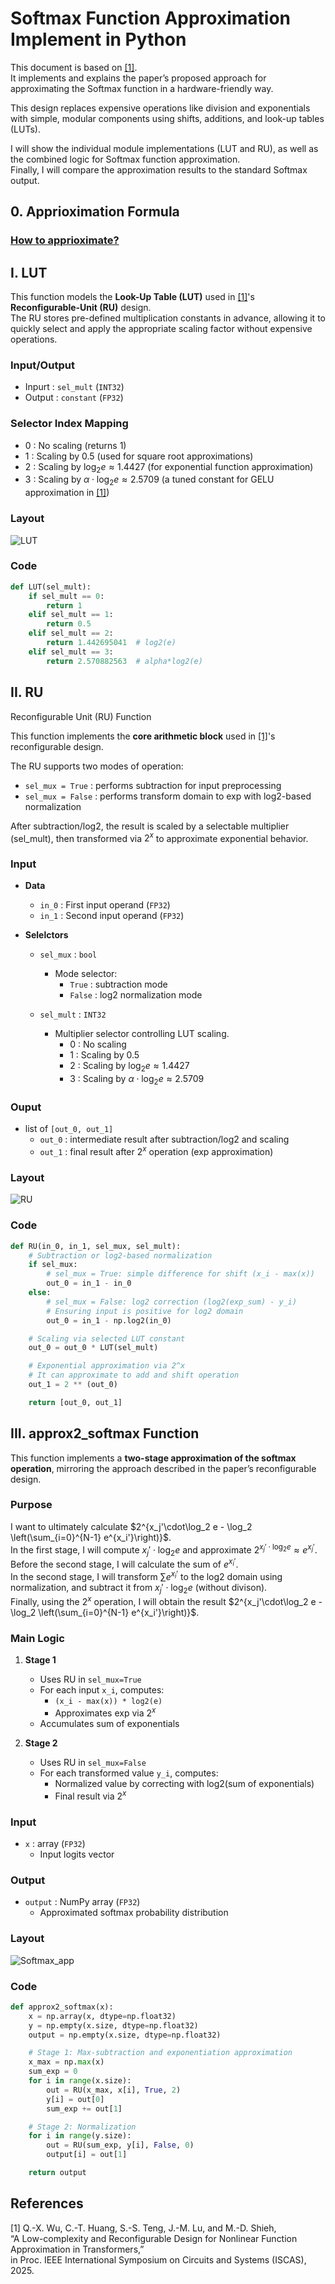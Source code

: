 # Softmax Function Approximation Implement in Python

This document is based on [[1]](#references).  
It implements and explains the paper’s proposed approach for approximating the Softmax function in a hardware-friendly way.

This design replaces expensive operations like division and exponentials with simple, modular components using shifts, additions, and look-up tables (LUTs).

I will show the individual module implementations (LUT and RU), as well as the combined logic for Softmax function approximation.  
Finally, I will compare the approximation results to the standard Softmax output.

## 0. Apprioximation Formula

### [How to apprioximate?](./HowToApproximate.md)

## I. LUT
This function models the **Look-Up Table (LUT)** used in [[1]](#references)'s **Reconfigurable-Unit (RU)** design.  
The RU stores pre-defined multiplication constants in advance, allowing it to quickly select and apply the appropriate scaling factor without expensive operations.

### Input/Output
- Inpurt : `sel_mult` (`INT32`)
- Output : `constant` (`FP32`)

### Selector Index Mapping
- 0 : No scaling (returns 1)
- 1 : Scaling by 0.5 (used for square root approximations)
- 2 : Scaling by $\log_2e \approx 1.4427$ (for exponential function approximation)
- 3 : Scaling by $\alpha\cdot\log_2e \approx 2.5709$ (a tuned constant for GELU approximation in [[1]](#references))

### Layout
![LUT](./Pictures/LUT.png)

### Code

```py
def LUT(sel_mult):
    if sel_mult == 0:
        return 1
    elif sel_mult == 1:
        return 0.5
    elif sel_mult == 2:
        return 1.442695041  # log2(e)
    elif sel_mult == 3:
        return 2.570882563  # alpha*log2(e)
```

## II. RU

Reconfigurable Unit (RU) Function
    
This function implements the **core arithmetic block** used in [[1]](#references)'s reconfigurable design.

The RU supports two modes of operation:
- `sel_mux = True`  : performs subtraction for input preprocessing
- `sel_mux = False` : performs transform domain to exp with log2-based normalization

After subtraction/log2, the result is scaled by a selectable multiplier (sel_mult),
then transformed via $2^x$ to approximate exponential behavior.

### Input
- **Data**
    - `in_0` : First input operand (`FP32`)
    - `in_1` : Second input operand (`FP32`)

- **Selelctors**
    - `sel_mux` : `bool`
        - Mode selector:
            - `True`  : subtraction mode
            - `False` : log2 normalization mode

    - `sel_mult` : `INT32`
        - Multiplier selector controlling LUT scaling.
            - 0 : No scaling
            - 1 : Scaling by 0.5
            - 2 : Scaling by $\log_2e \approx 1.4427$
            - 3 : Scaling by $\alpha\cdot\log_2e \approx 2.5709$

### Ouput
    
- list of `[out_0, out_1]`
    - `out_0` : intermediate result after subtraction/log2 and scaling
    - `out_1` : final result after $2^x$ operation (exp approximation)

### Layout
![RU](./Pictures/RU.png)

### Code

```py
def RU(in_0, in_1, sel_mux, sel_mult):
    # Subtraction or log2-based normalization
    if sel_mux:
        # sel_mux = True: simple difference for shift (x_i - max(x))
        out_0 = in_1 - in_0
    else:
        # sel_mux = False: log2 correction (log2(exp_sum) - y_i)
        # Ensuring input is positive for log2 domain
        out_0 = in_1 - np.log2(in_0)

    # Scaling via selected LUT constant
    out_0 = out_0 * LUT(sel_mult)

    # Exponential approximation via 2^x
    # It can approximate to add and shift operation
    out_1 = 2 ** (out_0)

    return [out_0, out_1]
```

## III. approx2_softmax Function

This function implements a **two-stage approximation of the softmax operation**, mirroring the approach described in the paper’s reconfigurable design.

### Purpose
I want to ultimately calculate $2^{x_j'\cdot\log_2 e - \log_2 \left(\sum_{i=0}^{N-1} e^{x_i'}\right)}$.  
In the first stage, I will compute $x_j'\cdot\log_2 e$ and approximate $2^{x_j'\cdot\log_2 e} \approx e^{x_j'}$.  
Before the second stage, I will calculate the sum of $e^{x_i'}$.  
In the second stage, I will transform $\sum e^{x_i'}$ to the log2 domain using normalization, and subtract it from $x_j'\cdot\log_2 e$ (without divison).  
Finally, using the $2^x$ operation, I will obtain the result $2^{x_j'\cdot\log_2 e - \log_2 \left(\sum_{i=0}^{N-1} e^{x_i'}\right)}$.


### Main Logic
1. **Stage 1**
    - Uses RU in `sel_mux=True`
    - For each input `x_i`, computes:
        - `(x_i - max(x)) * log2(e)`
        - Approximates exp via $2^x$
    - Accumulates sum of exponentials

2. **Stage 2**
    - Uses RU in `sel_mux=False`
    - For each transformed value `y_i`, computes:
        - Normalized value by correcting with log2(sum of exponentials)
        - Final result via $2^x$

### Input
- `x` : array (`FP32`)
    - Input logits vector

### Output
- `output` : NumPy array (`FP32`)
    - Approximated softmax probability distribution

### Layout
![Softmax_app](./Pictures/Softmax_app.png)

### Code

```py
def approx2_softmax(x):
    x = np.array(x, dtype=np.float32)
    y = np.empty(x.size, dtype=np.float32)
    output = np.empty(x.size, dtype=np.float32)

    # Stage 1: Max-subtraction and exponentiation approximation
    x_max = np.max(x)
    sum_exp = 0
    for i in range(x.size):
        out = RU(x_max, x[i], True, 2)
        y[i] = out[0]
        sum_exp += out[1]

    # Stage 2: Normalization
    for i in range(y.size):
        out = RU(sum_exp, y[i], False, 0)
        output[i] = out[1]

    return output
```

## References

[1] Q.-X. Wu, C.-T. Huang, S.-S. Teng, J.-M. Lu, and M.-D. Shieh,  
“A Low-complexity and Reconfigurable Design for Nonlinear Function Approximation in Transformers,”  
in Proc. IEEE International Symposium on Circuits and Systems (ISCAS), 2025.